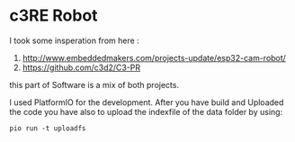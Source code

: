 # c3RE Robot

I took some insperation from here :

1) http://www.embeddedmakers.com/projects-update/esp32-cam-robot/
2) https://github.com/c3d2/C3-PR

this part of Software is a mix of both projects.

I used PlatformIO for the development. 
After you have build and Uploaded the code you have also to upload the indexfile of the data folder by using:

	pio run -t uploadfs
